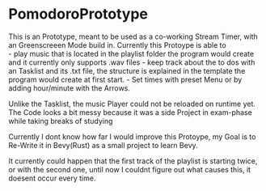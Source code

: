 # PomodoroPrototype
This is an Prototype, meant to be used as a co-working Stream Timer, with an Greenscreeen Mode build in.
Currently this Protoype is able to	
	- play music that is located in the playlist folder the program would create and it currently only supports .wav files
	- keep track about the to dos with an Tasklist and its .txt file, the structure is explained in the template the program would create at first start.
	- Set times with preset Menu or by adding hour/minute with the Arrows.

Unlike the Tasklist, the music Player could not be reloaded on runtime yet.
The Code looks a bit messy because it was a side Project in exam-phase while taking breaks of studying

Currently I dont know how far I would improve this Protoype, my Goal is to Re-Write it in Bevy(Rust) as a small project to learn Bevy.

It currently could happen that the first track of the playlist is starting twice, or with the second one, until now I couldnt figure out what causes this, it doesent occur every time.